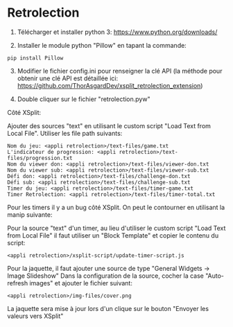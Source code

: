 # Retrolection

1. Télécharger et installer python 3:
https://www.python.org/downloads/

2. Installer le module python "Pillow" en tapant la commande:
```
pip install Pillow
```

3. Modifier le fichier config.ini pour renseigner la clé API (la méthode pour obtenir une clé API est détaillée ici: https://github.com/ThorAsgardDev/xsplit_retrolection_extension)

4. Double cliquer sur le fichier "retrolection.pyw"


Côté XSplit:

Ajouter des sources "text" en utilisant le custom script "Load Text from Local File".
Utiliser les file path suivants:

```
Nom du jeu: <appli retrolection>/text-files/game.txt
L'indicateur de progression: <appli retrolection>/text-files/progression.txt
Nom du viewer don: <appli retrolection>/text-files/viewer-don.txt
Nom du viewer sub: <appli retrolection>/text-files/viewer-sub.txt
Défi don: <appli retrolection>/text-files/challenge-don.txt
Défi sub: <appli retrolection>/text-files/challenge-sub.txt
Timer du jeu: <appli retrolection>/text-files/timer-game.txt
Timer Retrolection: <appli retrolection>/text-files/timer-total.txt
```

Pour les timers il y a un bug côté XSplit. On peut le contourner en utilisant la manip suivante:

Pour la source "text" d'un timer, au lieu d'utiliser le custom script "Load Text from Local File" il faut utiliser un "Block Template" et copier le contenu du script:
```
<appli retrolection>/xsplit-script/update-timer-script.js
```

Pour la jaquette, il faut ajouter une source de type "General Widgets -> Image Slideshow"
Dans la configuration de la source, cocher la case "Auto-refresh images" et ajouter le fichier suivant:

```
<appli retrolection>/img-files/cover.png
```

La jaquette sera mise à jour lors d'un clique sur le bouton "Envoyer les valeurs vers XSplit"
